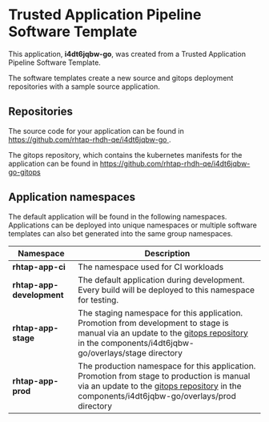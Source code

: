 # Trusted Application Pipeline Software Template

This application, **i4dt6jqbw-go**, was created from a Trusted Application Pipeline Software Template.

The software templates create a new source and gitops deployment repositories with a sample source application. 

## Repositories

The source code for your application can be found in [https://github.com/rhtap-rhdh-qe/i4dt6jqbw-go ](https://github.com/rhtap-rhdh-qe/i4dt6jqbw-go ).
 
The gitops repository, which contains the kubernetes manifests for the application can be found in 
[https://github.com/rhtap-rhdh-qe/i4dt6jqbw-go-gitops ](https://github.com/rhtap-rhdh-qe/i4dt6jqbw-go-gitops ) 

## Application namespaces 

The default application will be found in the following namespaces. Applications can be deployed into unique namespaces or multiple software templates can also bet generated into the same group namespaces.  

|  Namespace   |  Description   |  
| -------- | -------- |
| **rhtap-app-ci** | The namespace used for CI workloads |
| **rhtap-app-development** | The default application during development. Every build will be deployed to this namespace for testing. |
| **rhtap-app-stage** | The staging namespace for this application. Promotion from development to stage is manual via an update to the [gitops repository](https://github.com/rhtap-rhdh-qe/i4dt6jqbw-go-gitops ) in the components/i4dt6jqbw-go/overlays/stage directory |
| **rhtap-app-prod** | The production namespace for this application. Promotion from stage to production is manual via an update to the [gitops repository](https://github.com/rhtap-rhdh-qe/i4dt6jqbw-go-gitops ) in the components/i4dt6jqbw-go/overlays/prod directory |